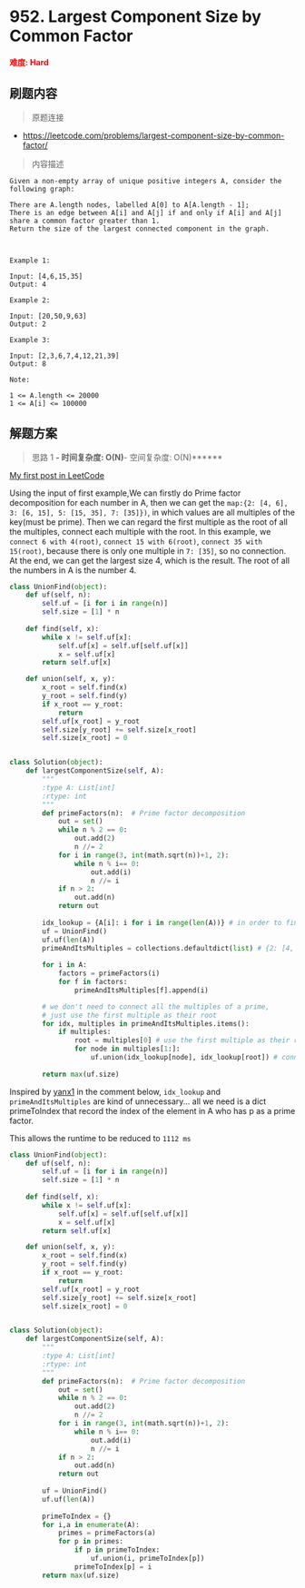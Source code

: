 # 952. Largest Component Size by Common Factor

**<font color=red>难度: Hard</font>**

## 刷题内容

> 原题连接

* https://leetcode.com/problems/largest-component-size-by-common-factor/

> 内容描述

```
Given a non-empty array of unique positive integers A, consider the following graph:

There are A.length nodes, labelled A[0] to A[A.length - 1];
There is an edge between A[i] and A[j] if and only if A[i] and A[j] share a common factor greater than 1.
Return the size of the largest connected component in the graph.

 

Example 1:

Input: [4,6,15,35]
Output: 4

Example 2:

Input: [20,50,9,63]
Output: 2

Example 3:

Input: [2,3,6,7,4,12,21,39]
Output: 8

Note:

1 <= A.length <= 20000
1 <= A[i] <= 100000
```

## 解题方案

> 思路 1
******- 时间复杂度: O(N)******- 空间复杂度: O(N)******

[My first post in LeetCode](https://leetcode.com/problems/largest-component-size-by-common-factor/discuss/200643/Python-1456-ms-beats-100-Union-Find-and-Prime-factor-decomposition-with-Optimization)


Using the input of first example,We can firstly do Prime factor decomposition for each number in A, 
then we can get the ```map:{2: [4, 6], 3: [6, 15], 5: [15, 35], 7: [35]})```, 
in which values are all multiples of the key(must be prime). 
Then we can regard the first multiple as the root of all the multiples, 
connect each multiple with the root. In this example, we ```connect 6 with 4(root)```, ```connect 15 with 6(root)```, 
```connect 35 with 15(root)```, because there is only one multiple in ```7: [35]```, so no connection. 
At the end, we can get the largest size 4, which is the result. The root of all the numbers in A is the number 4.


```python
class UnionFind(object):
    def uf(self, n):  
        self.uf = [i for i in range(n)]
        self.size = [1] * n
        
    def find(self, x):  
        while x != self.uf[x]:
            self.uf[x] = self.uf[self.uf[x]]
            x = self.uf[x]
        return self.uf[x]

    def union(self, x, y):  
        x_root = self.find(x)
        y_root = self.find(y)
        if x_root == y_root:
            return
        self.uf[x_root] = y_root
        self.size[y_root] += self.size[x_root]
        self.size[x_root] = 0


class Solution(object):
    def largestComponentSize(self, A):
        """
        :type A: List[int]
        :rtype: int
        """
        def primeFactors(n):  # Prime factor decomposition
            out = set()
            while n % 2 == 0: 
                out.add(2)
                n //= 2
            for i in range(3, int(math.sqrt(n))+1, 2): 
                while n % i== 0: 
                    out.add(i) 
                    n //= i 
            if n > 2: 
                out.add(n)
            return out
        
        idx_lookup = {A[i]: i for i in range(len(A))} # in order to find idx in uf
        uf = UnionFind()
        uf.uf(len(A))
        primeAndItsMultiples = collections.defaultdict(list) # {2: [4, 6], 3: [6, 15], 5: [15, 35], 7: [35]})
        
        for i in A:
            factors = primeFactors(i)
            for f in factors:
                primeAndItsMultiples[f].append(i)

        # we don't need to connect all the multiples of a prime, 
        # just use the first multiple as their root
        for idx, multiples in primeAndItsMultiples.items():
            if multiples:
                root = multiples[0] # use the first multiple as their root
                for node in multiples[1:]:
                    uf.union(idx_lookup[node], idx_lookup[root]) # connect node with root
                    
        return max(uf.size)
```


Inspired by [yanx1](https://leetcode.com/yanx1/) in the comment below,  `idx_lookup` and `primeAndItsMultiples` are kind of unnecessary... all we need is a dict primeToIndex that record the index of the element in A who has p as a prime factor.

This allows the runtime to be reduced to `1112 ms`



```python
class UnionFind(object):
    def uf(self, n):  
        self.uf = [i for i in range(n)]
        self.size = [1] * n
        
    def find(self, x):  
        while x != self.uf[x]:
            self.uf[x] = self.uf[self.uf[x]]
            x = self.uf[x]
        return self.uf[x]

    def union(self, x, y):  
        x_root = self.find(x)
        y_root = self.find(y)
        if x_root == y_root:
            return
        self.uf[x_root] = y_root
        self.size[y_root] += self.size[x_root]
        self.size[x_root] = 0


class Solution(object):
    def largestComponentSize(self, A):
        """
        :type A: List[int]
        :rtype: int
        """
        def primeFactors(n):  # Prime factor decomposition
            out = set()
            while n % 2 == 0: 
                out.add(2)
                n //= 2
            for i in range(3, int(math.sqrt(n))+1, 2): 
                while n % i== 0: 
                    out.add(i) 
                    n //= i 
            if n > 2: 
                out.add(n)
            return out
        
        uf = UnionFind()
        uf.uf(len(A))
        
        primeToIndex = {} 
        for i,a in enumerate(A):
            primes = primeFactors(a)
            for p in primes:
                if p in primeToIndex:
                    uf.union(i, primeToIndex[p])
                primeToIndex[p] = i
        return max(uf.size)
```
